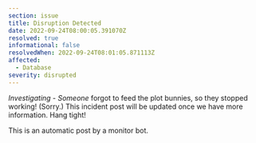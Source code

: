 ```yaml
---
section: issue
title: Disruption Detected
date: 2022-09-24T08:00:05.391070Z
resolved: true
informational: false
resolvedWhen: 2022-09-24T08:01:05.871113Z
affected:
  - Database
severity: disrupted
---
```

*Investigating* - _Someone_ forgot to feed the plot bunnies, so they stopped working! (Sorry.) This incident post will be updated once we have more information. Hang tight!

This is an automatic post by a monitor bot.
        